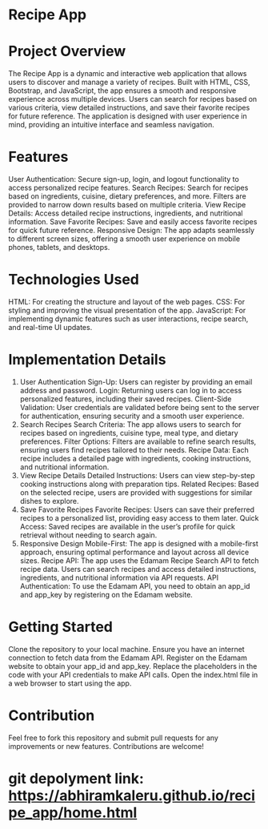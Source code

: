 # Recipe App
# Project Overview
The Recipe App is a dynamic and interactive web application that allows users to discover and manage a variety of recipes. Built with HTML, CSS, Bootstrap, and JavaScript, the app ensures a smooth and responsive experience across multiple devices. Users can search for recipes based on various criteria, view detailed instructions, and save their favorite recipes for future reference. The application is designed with user experience in mind, providing an intuitive interface and seamless navigation.

# Features
User Authentication: Secure sign-up, login, and logout functionality to access personalized recipe features.
Search Recipes: Search for recipes based on ingredients, cuisine, dietary preferences, and more. Filters are provided to narrow down results based on multiple criteria.
View Recipe Details: Access detailed recipe instructions, ingredients, and nutritional information.
Save Favorite Recipes: Save and easily access favorite recipes for quick future reference.
Responsive Design: The app adapts seamlessly to different screen sizes, offering a smooth user experience on mobile phones, tablets, and desktops.
# Technologies Used
HTML: For creating the structure and layout of the web pages.
CSS: For styling and improving the visual presentation of the app.
JavaScript: For implementing dynamic features such as user interactions, recipe search, and real-time UI updates.
# Implementation Details
1. User Authentication
Sign-Up: Users can register by providing an email address and password.
Login: Returning users can log in to access personalized features, including their saved recipes.
Client-Side Validation: User credentials are validated before being sent to the server for authentication, ensuring security and a smooth user experience.
2. Search Recipes
Search Criteria: The app allows users to search for recipes based on ingredients, cuisine type, meal type, and dietary preferences.
Filter Options: Filters are available to refine search results, ensuring users find recipes tailored to their needs.
Recipe Data: Each recipe includes a detailed page with ingredients, cooking instructions, and nutritional information.
3. View Recipe Details
Detailed Instructions: Users can view step-by-step cooking instructions along with preparation tips.
Related Recipes: Based on the selected recipe, users are provided with suggestions for similar dishes to explore.
4. Save Favorite Recipes
Favorite Recipes: Users can save their preferred recipes to a personalized list, providing easy access to them later.
Quick Access: Saved recipes are available in the user’s profile for quick retrieval without needing to search again.
5. Responsive Design
Mobile-First: The app is designed with a mobile-first approach, ensuring optimal performance and layout across all device sizes.
Recipe API: The app uses the Edamam Recipe Search API to fetch recipe data. Users can search recipes and access detailed instructions, ingredients, and nutritional information via API requests.
API Authentication: To use the Edamam API, you need to obtain an app_id and app_key by registering on the Edamam website.
# Getting Started
Clone the repository to your local machine.
Ensure you have an internet connection to fetch data from the Edamam API.
Register on the Edamam website to obtain your app_id and app_key.
Replace the placeholders in the code with your API credentials to make API calls.
Open the index.html file in a web browser to start using the app.
# Contribution
Feel free to fork this repository and submit pull requests for any improvements or new features. Contributions are welcome!
# git depolyment link: https://abhiramkaleru.github.io/recipe_app/home.html
